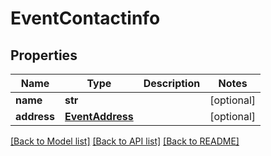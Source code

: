 # EventContactinfo

## Properties
Name | Type | Description | Notes
------------ | ------------- | ------------- | -------------
**name** | **str** |  | [optional] 
**address** | [**EventAddress**](EventAddress.md) |  | [optional] 

[[Back to Model list]](../README.md#documentation-for-models) [[Back to API list]](../README.md#documentation-for-api-endpoints) [[Back to README]](../README.md)

